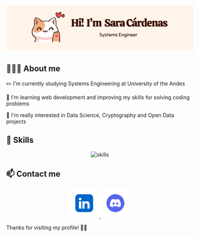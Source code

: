 <div align="center">
    <img alt="banner" style="margin-bottom:5px;" src="assets/banner.png"/>
</div>

## **👩🏻‍💻** About me

✏️ I'm currently studying Systems Engineering at University of the Andes

🧩 I'm learning web development and improving my skills for solving coding problems

🩷 I'm really interested in Data Science, Cryptography and Open Data projects

## 🎯 Skills

<div align="center">
  <img src="https://skillicons.dev/icons?i=python,java,html,css,bootstrap,ts,js,django,postgres,spring,mongodb" alt="skills"> 
</div>

## 📫 Contact me

<div align="center">
  <a href="https://www.linkedin.com/in/sariswis/" target="_blank">
    <img alt="LinkedIn" height="80" width="80" src="assets/linkedin.png"/>
  </a>
<a href="https://discord.com/users/928665060031737886" target="_blank">
    <img alt="Discord" height="80" width="80" src="assets/discord.png"/>
  </a>
</div>

Thanks for visiting my profile! 🫶🏻
